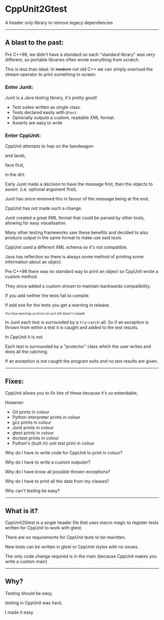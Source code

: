 
# CppUnit2Gtest

A header only library to remove legacy dependencies

---

## A blast to the past:

Pre C++98, we didn't have a standard so each "standard library" was very different, so portable libraries often wrote everything from scratch.

This is less than ideal. In ~~modern~~ not old C++ we can simply overload the stream operator to print something to screen.

[//]: # (Vertical slide)

### Enter Junit:

Junit is a Java testing library, it's pretty good!

- Test suites written as single class.
- Tests declared easily with `@test`.
- Optionally outputs a custom, readable XML format.
- Asserts are easy to write

[//]: # (Vertical slide)

### Enter CppUnit:

CppUnit attempts to hop on the bandwagon

and lands, <!-- .element: class="fragment" -->

face first, <!-- .element: class="fragment" -->

in the dirt. <!-- .element: class="fragment" -->

[//]: # (Vertical slide)

Early Junit made a decision to have the message first, then the objects to assert. (i.e. optional argument first).

Junit has since removed this in favour of the message being at the end.
<!-- .element: class="fragment" -->

CppUnit has not made such a change.
<!-- .element: class="fragment" -->

[//]: # (Vertical slide)

Junit created a great XML format that could be parsed by other tools, allowing for easy visualisation.

Many other testing frameworks saw these benefits and decided to also produce output in the same format to make use said tools. 
<!-- .element: class="fragment" -->

CppUnit used a different XML schema so it's not compatible. 
<!-- .element: class="fragment" -->

[//]: # (Vertical slide)

Java has reflection so there is always some method of printing some information about an object.

Pre C++98 there was no standard way to print an object so CppUnit wrote a custom method.
<!-- .element: class="fragment" -->

They since added a custom stream to maintain backwards compatibility.
<!-- .element: class="fragment" -->

If you add neither the tests fail to compile.
<!-- .element: class="fragment" -->

If add one for the tests you get a warning in release.
<!-- .element: class="fragment" -->

<sub><sup>You have warnings as errors on so it still doesn't compile</sup></sub>
<!-- .element: class="fragment" -->

[//]: # (Vertical slide)

In Junit each test is surrounded by a `try`-`catch`-all. So if an exception is thrown from within a test it is caught and added to the test results.

In CppUnit it is not.
<!-- .element: class="fragment" -->

Each test is surrounded by a "protector" class which the user writes and does all the catching.
<!-- .element: class="fragment" -->

If an exception is not caught the program exits and no test results are given.
<!-- .element: class="fragment" -->

---

## Fixes:

[//]: # (Vertical slide)

CppUnit allows you to fix lots of these because it's so extendable, 

However:
- Git prints in colour <!-- .element: class="fragment" -->
- Python interpreter prints in colour <!-- .element: class="fragment" -->
- gcc prints in colour <!-- .element: class="fragment" -->
- Junit prints in colour <!-- .element: class="fragment" -->
- gtest prints in colour <!-- .element: class="fragment" -->
- doctest prints in colour <!-- .element: class="fragment" -->
- Python's (built in) unit test print in colour <!-- .element: class="fragment" -->

[//]: # (Vertical slide)

Why do I have to write code for CppUnit to print in colour?
<!-- .element: class="fragment" -->

Why do I have to write a custom outputer?
<!-- .element: class="fragment" -->

Why do I have know all possible thrown exceptions?
<!-- .element: class="fragment" -->

Why do I have to print all the data from my classes?
<!-- .element: class="fragment" -->

Why can't testing be easy?
<!-- .element: class="fragment" -->

---

## What is it?

CppUnit2Gtest is a single header file that uses macro magic to register tests written for CppUnit to work with gtest.

There are no requirements for CppUnit tests to be rewritten. 

New tests can be written in gtest or CppUnit styles with no issues.

The only code change required is in the main (because CppUnit makes you write a custom main)

---

## Why?

Testing should be easy,  <!-- .element: class="fragment" -->

testing in CppUnit was hard,  <!-- .element: class="fragment" -->

I made it easy  <!-- .element: class="fragment" -->

